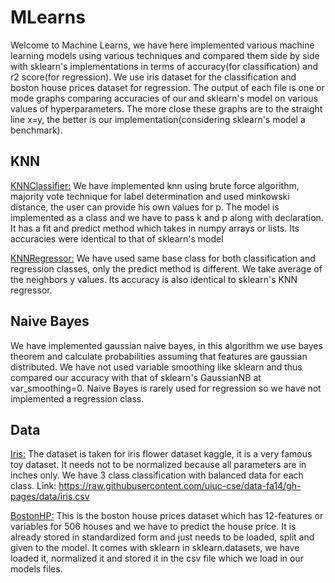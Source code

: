 # MLearns
Welcome to Machine Learns, we have here implemented various machine learning models using various techniques and compared them side by side with sklearn's implementations in terms 
of accuracy(for classification) and r2 score(for regression). We use iris dataset for the classification and boston house prices dataset for regression. The output of each file
is one or mode graphs comparing accuracies of our and sklearn's model on various values of hyperparameters. The more close these graphs are to the straight line x=y, the better is 
our implementation(considering sklearn's model a benchmark). 

## KNN
<ins>KNNClassifier:</ins>
We have implemented knn using brute force algorithm, majority vote technique for label determination and used minkowski distance, the user can provide his own values for p. The
model is implemented as a class and we have to pass k and p along with declaration. It has a fit and predict method which takes in numpy arrays or lists. Its accuracies were 
identical to that of sklearn's model

<ins>KNNRegressor:</ins>
We have used same base class for both classification and regression classes, only the predict method is different. We take average of the neighbors y values. Its accuracy is also identical to sklearn's KNN regressor.

## Naive Bayes
We have implemented gaussian naive bayes, in this algorithm we use bayes theorem and calculate probabilities assuming that features are gaussian distributed. We have not used 
variable smoothing like sklearn and thus compared our accuracy with that of sklearn's GaussianNB at var_smoothing=0. Naive Bayes is rarely used for regression so we have not 
implemented a regression class.

## Data
<ins>Iris:</ins>
The dataset is taken for iris flower dataset kaggle, it is a very famous toy dataset. It needs not to be normalized because all parameters are in inches only. We have 3 class 
classification with balanced data for each class. Link: https://raw.githubusercontent.com/uiuc-cse/data-fa14/gh-pages/data/iris.csv

<ins>BostonHP:</ins>
This is the boston house prices dataset which has 12-features or variables for 506 houses and we have to predict the house price. It is already stored in standardized form and 
just needs to be loaded, split and given to the model. It comes with sklearn in sklearn.datasets, we have loaded it, normalized it and stored it in the csv file which we load in 
our models files.
